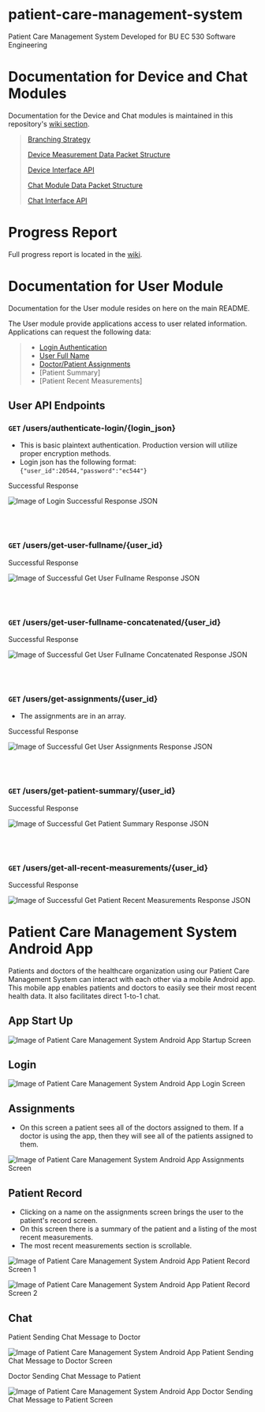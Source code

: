 # patient-care-management-system
Patient Care Management System Developed for BU EC 530 Software Engineering

# Documentation for Device and Chat Modules
Documentation for the Device and Chat modules is maintained in this repository's [wiki section](https://github.com/sgomez14/patient-care-management-system/wiki).

> [Branching Strategy](https://github.com/sgomez14/patient-care-management-system/wiki/Branching-Strategy) 
>
> [Device Measurement Data Packet Structure](https://github.com/sgomez14/patient-care-management-system/wiki/Device-Measurement-Data-Packet)
>
> [Device Interface API](https://github.com/sgomez14/patient-care-management-system/wiki/Device-Interface-API)
>
> [Chat Module Data Packet Structure](https://github.com/sgomez14/patient-care-management-system/wiki/Chat-Module-Data-Structure)
>
>[Chat Interface API](https://github.com/sgomez14/patient-care-management-system/wiki/Chat-Interface-API)


# Progress Report
Full progress report is located in the [wiki](https://github.com/sgomez14/patient-care-management-system/wiki).


# Documentation for User Module
Documentation for the User module resides on here on the main README.

The User module provide applications access to user related information. Applications can request the following data:

> - [Login Authentication](https://github.com/sgomez14/patient-care-management-system/blob/main/README.md#get-usersauthenticate-loginlogin_json)
> - [User Full Name](https://github.com/sgomez14/patient-care-management-system/blob/main/README.md#get-usersget-user-fullnameuser_id)
> - [Doctor/Patient Assignments](https://github.com/sgomez14/patient-care-management-system/blob/main/README.md#get-usersget-assignmentsuser_id)
> - [Patient Summary]
> - [Patient Recent Measurements]

## User API Endpoints
### `GET` /users/authenticate-login/{login_json}
- This is basic plaintext authentication. Production version will utilize proper encryption methods.
- Login json has the following format: `{"user_id":20544,"password":"ec544"}`


Successful Response


![Image of Login Successful Response JSON](https://user-images.githubusercontent.com/30096097/167271854-6b2bfbc6-79bf-4d60-9c75-82b30f2d1e8a.png)


</br></br>
### `GET` /users/get-user-fullname/{user_id}

Successful Response


![Image of Successful Get User Fullname Response JSON](https://user-images.githubusercontent.com/30096097/167272530-57ea44a8-2ad4-4951-9cde-c1c9a59d3d59.png)


</br></br>
### `GET` /users/get-user-fullname-concatenated/{user_id}

Successful Response


![Image of Successful Get User Fullname Concatenated Response JSON](https://user-images.githubusercontent.com/30096097/167272330-d99582a7-6153-42dc-8a81-2b9d15ed0ed5.png)


</br></br>
### `GET` /users/get-assignments/{user_id}
- The assignments are in an array.

Successful Response


![Image of Successful Get User Assignments Response JSON](https://user-images.githubusercontent.com/30096097/167273306-30b574fc-65df-4ab4-9203-9ee1305b559b.png)


</br></br>
### `GET` /users/get-patient-summary/{user_id}

Successful Response


![Image of Successful Get Patient Summary Response JSON](https://user-images.githubusercontent.com/30096097/167273584-57eeb5ec-9d7c-44f6-99d5-f0c945790be6.png)


</br></br>
### `GET` /users/get-all-recent-measurements/{user_id}

Successful Response


![Image of Successful Get Patient Recent Measurements Response JSON](https://user-images.githubusercontent.com/30096097/167274537-5f2ef0cf-e177-4dc3-903e-2bf1bc846059.png)


# Patient Care Management System Android App

Patients and doctors of the healthcare organization using our Patient Care Management System can interact with each other via a mobile Android app. This mobile app enables patients and doctors to easily see their most recent health data. It also facilitates direct 1-to-1 chat.

## App Start Up

![Image of Patient Care Management System Android App Startup Screen](https://user-images.githubusercontent.com/30096097/167276701-55f32f2e-2eb6-4e93-9c9b-ee88388c56b3.png)



## Login

![Image of Patient Care Management System Android App Login Screen](https://user-images.githubusercontent.com/30096097/167276741-7c56b873-69b1-484c-b04e-eb593e344230.png)


## Assignments 

- On this screen a patient sees all of the doctors assigned to them. If a doctor is using the app, then they will see all of the patients assigned to them.

![Image of Patient Care Management System Android App Assignments Screen](https://user-images.githubusercontent.com/30096097/167276975-69f8b3b0-0f5b-4d55-b217-e363e9788940.png)


## Patient Record

- Clicking on a name on the assignments screen brings the user to the patient's record screen.
- On this screen there is a summary of the patient and a listing of the most recent measurements.
- The most recent measurements section is scrollable.

![Image of Patient Care Management System Android App Patient Record Screen 1](https://user-images.githubusercontent.com/30096097/167277432-7fcbe5e3-967f-49ce-9081-09f38b934cd2.png)


![Image of Patient Care Management System Android App Patient Record Screen 2](https://user-images.githubusercontent.com/30096097/167277451-182bfce9-c94f-45ba-80e6-f08e3f0b0d8f.png)


## Chat 

Patient Sending Chat Message to Doctor


![Image of Patient Care Management System Android App Patient Sending Chat Message to Doctor Screen](https://user-images.githubusercontent.com/30096097/167277644-f6ce7a3c-0d56-4f50-9677-af105f207a98.png)

Doctor Sending Chat Message to Patient


![Image of Patient Care Management System Android App Doctor Sending Chat Message to Patient Screen](https://user-images.githubusercontent.com/30096097/167277652-444896c9-5f2b-4faa-98a5-8e7717567fed.png)


